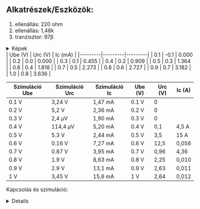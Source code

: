 
## Alkatrészek/Eszközök:
1. ellenállás: 220 ohm  
2. ellenállás: 1,48k  
3. tranzisztor: 97β

<details>
<summary>Képek</summary>
<img src="https://raw.githubusercontent.com/1SzatmariAndras6/TAVKOZLES/refs/heads/main/JEGYZOKONYV/08%20Tranzisztor%20m%C5%B1k%C3%B6d%C3%A9s%C3%A9nek%20vizsg%C3%A1lata/61B4PnAml%2BL.SS700.jpg">
<br>
<img src="https://raw.githubusercontent.com/1SzatmariAndras6/TAVKOZLES/refs/heads/main/JEGYZOKONYV/08%20Tranzisztor%20m%C5%B1k%C3%B6d%C3%A9s%C3%A9nek%20vizsg%C3%A1lata/digital_multimeter_m_3800_2013949.jpg">
</details>
| Ube (V) | Urc (V) | Ic (mA) |
|---------|---------|---------|
| 0.1     | -0.1    | 0.000   |
| 0.2     | 0.0     | 0.000   |
| 0.3     | 0.1     | 0.455   |
| 0.4     | 0.2     | 0.909   |
| 0.5     | 0.3     | 1.364   |
| 0.6     | 0.4     | 1.818   |
| 0.7     | 0.5     | 2.273   |
| 0.8     | 0.6     | 2.727   |
| 0.9     | 0.7     | 3.182   |
| 1.0     | 0.8     | 3.636   |

<br>

| Szimuláció Ube | Szimuláció Urc  | Szimuláció Ic| Ube (V) | Urc (V) | Ic (A)  |
|----------------|-----------------|--------------|---------|---------|---------|
| 0.1 V          | 3,24 V          | 1,47 mA      | 0.1 V   | 0       |         |
| 0.2 V          | 5,2 V           | 2,36 mA      | 0.2 V   | 0       |         |
| 0.3 V          | 2,4 µV          | 1,90 mA      | 0.3 V   | 0       |         |
| 0.4 V          | 114,4 µV        | 5,20 mA      | 0.4 V   | 0,1     | 4,5 A   |
| 0.5 V          | 5.3 V           | 2,44 mA      | 0.5 V   | 3,5     | 15 A    |
| 0.6 V          | 0.16 V          | 7,27 mA      | 0.6 V   | 12,5    | 0,056   |
| 0.7 V          | 0.87 V          | 3,95 mA      | 0.7 V   | 0,96    | 4,36    |
| 0.8 V          | 1.9 V           | 8,63 mA      | 0.8 V   | 2,25    | 0,010   |
| 0.9 V          | 2.9 V           | 13,1 mA      | 0.9 V   | 2,63    | 0,011   |
| 1 V            | 3,45 V          | 15,6 mA      | 1 V     | 2,64    | 0,012   |

Kapcsolás és szimuláció:

<details>
  <img src="https://raw.githubusercontent.com/1SzatmariAndras6/TAVKOZLES/refs/heads/main/JEGYZOKONYV/08%20Tranzisztor%20m%C5%B1k%C3%B6d%C3%A9s%C3%A9nek%20vizsg%C3%A1lata/34ea74ed-a492-4cd9-8620-8c7f7d669d05.jpeg">
  <br>
  <img src="https://raw.githubusercontent.com/1SzatmariAndras6/TAVKOZLES/refs/heads/main/JEGYZOKONYV/08%20Tranzisztor%20m%C5%B1k%C3%B6d%C3%A9s%C3%A9nek%20vizsg%C3%A1lata/K%C3%A9perny%C5%91k%C3%A9p%202025-01-08%20102158.png">
  <br>
  <img src="https://raw.githubusercontent.com/1SzatmariAndras6/TAVKOZLES/refs/heads/main/JEGYZOKONYV/08%20Tranzisztor%20m%C5%B1k%C3%B6d%C3%A9s%C3%A9nek%20vizsg%C3%A1lata/6ea56984-c57e-4ed2-83a1-62d3b5a950ed.jpeg">
</details>
